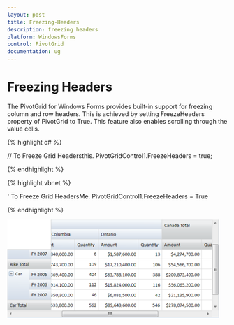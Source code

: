 ```yaml
---
layout: post
title: Freezing-Headers
description: freezing headers
platform: WindowsForms
control: PivotGrid
documentation: ug
---
```


# Freezing Headers

The PivotGrid for Windows Forms provides built-in support for freezing column and row headers. This is achieved by setting FreezeHeaders property of PivotGrid to True. This feature also enables scrolling through the value cells.


{% highlight c# %}

// To Freeze Grid Headersthis.
PivotGridControl1.FreezeHeaders = true;

{% endhighlight %}

{% highlight vbnet %}

' To Freeze Grid HeadersMe.
PivotGridControl1.FreezeHeaders = True

{% endhighlight %}

![](Freezing-Headers_images/Freezing-Headers_img1.png)
